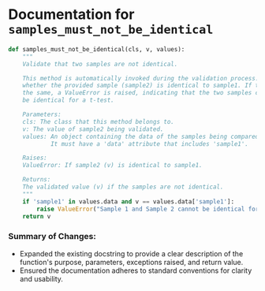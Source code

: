 # Documentation for `samples_must_not_be_identical`

```python
def samples_must_not_be_identical(cls, v, values):
    """
    Validate that two samples are not identical.

    This method is automatically invoked during the validation process. It checks
    whether the provided sample (sample2) is identical to sample1. If they are
    the same, a ValueError is raised, indicating that the two samples cannot
    be identical for a t-test.

    Parameters:
    cls: The class that this method belongs to.
    v: The value of sample2 being validated.
    values: An object containing the data of the samples being compared.
            It must have a 'data' attribute that includes 'sample1'.

    Raises:
    ValueError: If sample2 (v) is identical to sample1.

    Returns:
    The validated value (v) if the samples are not identical.
    """
    if 'sample1' in values.data and v == values.data['sample1']:
        raise ValueError("Sample 1 and Sample 2 cannot be identical for a t-test.")
    return v
``` 

### Summary of Changes:
- Expanded the existing docstring to provide a clear description of the function's purpose, parameters, exceptions raised, and return value.
- Ensured the documentation adheres to standard conventions for clarity and usability.
